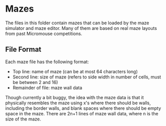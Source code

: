 # Mazes
The files in this folder contain mazes that can be loaded by the maze simulator and maze editor. Many of them are based on real maze layouts from past Micromouse competitions. 

## File Format
Each maze file has the following format:

- Top line: name of maze (can be at most 64 characters long)
- Second line: size of maze (refers to side width in number of cells, must be between 2 and 16)
- Remainder of file: maze wall data

Though currently a bit buggy, the idea with the maze data is that it physically resembles the maze using x's where there should be walls, including the border walls, and blank spaces where there should be empty space in the maze. There are 2n+1 lines of maze wall data, where n is the size of the maze.
